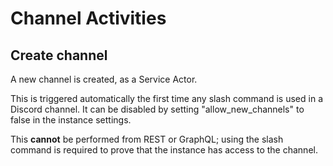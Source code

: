 # Channel Activities

## Create channel

A new channel is created, as a Service Actor.

This is triggered automatically the first time any slash command is used in a Discord channel. It can be disabled by setting "allow_new_channels" to false in the instance settings.

This **cannot** be performed from REST or GraphQL; using the slash command is required to prove that the instance has access to the channel.